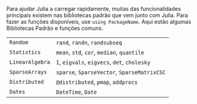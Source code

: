 Para ajudar Julia a carregar rapidamente, muitas das funcionalidades principais
existem nas bibliotecas padrão que vem junto com Julia. Para fazer as funções
disponíveis, use `using PackageName`. Aqui estão algumas Bibliotecas Padrão e
funções comuns.

|                 |                                              |
| --------------- | -------------------------------------------- |
| `Random`        | `rand`, `randn`, `randsubseq`                |
| `Statistics`    | `mean`, `std`, `cor`, `median`, `quantile`   |
| `LinearAlgebra` | `I`, `eigvals`, `eigvecs`, `det`, `cholesky` |
| `SparseArrays`  | `sparse`, `SparseVector`, `SparseMatrixCSC`  |
| `Distributed`   | `@distributed`, `pmap`, `addprocs`           |
| `Dates`         | `DateTime`, `Date`                           |

